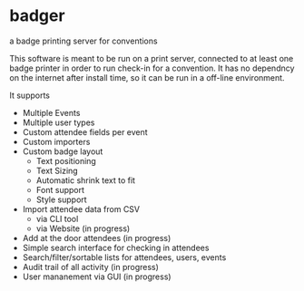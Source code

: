 # badger
a badge printing server for conventions

This software is meant to be run on a print server, connected to at least one badge printer in order to run check-in for a convention.  It has no dependncy on the internet after install time, so it can be run in a off-line environment.

It supports
* Multiple Events
* Multiple user types 
* Custom attendee fields per event
* Custom importers
* Custom badge layout
  * Text positioning
  * Text Sizing
  * Automatic shrink text to fit
  * Font support
  * Style support
* Import attendee data from CSV
  * via CLI tool
  * via Website (in progress)
* Add at the door attendees (in progress)
* Simple search interface for checking in attendees
* Search/filter/sortable lists for attendees, users, events
* Audit trail of all activity (in progress)
* User mananement via GUI (in progress)




  
